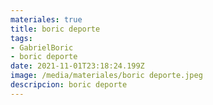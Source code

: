 ```yaml
---
materiales: true
title: boric deporte
tags:
- GabrielBoric
- boric deporte
date: 2021-11-01T23:18:24.199Z
image: /media/materiales/boric deporte.jpeg
descripcion: boric deporte
---
```


